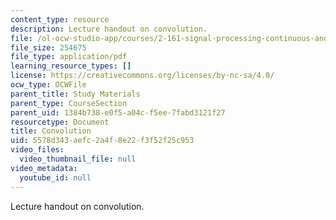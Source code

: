 ```yaml
---
content_type: resource
description: Lecture handout on convolution.
file: /ol-ocw-studio-app/courses/2-161-signal-processing-continuous-and-discrete-fall-2008/5578d343aefc2a4f8e22f3f52f25c953_convolution.pdf
file_size: 254675
file_type: application/pdf
learning_resource_types: []
license: https://creativecommons.org/licenses/by-nc-sa/4.0/
ocw_type: OCWFile
parent_title: Study Materials
parent_type: CourseSection
parent_uid: 1384b738-e0f5-a04c-f5ee-7fabd3121f27
resourcetype: Document
title: Convolution
uid: 5578d343-aefc-2a4f-8e22-f3f52f25c953
video_files:
  video_thumbnail_file: null
video_metadata:
  youtube_id: null
---
```

Lecture handout on convolution.